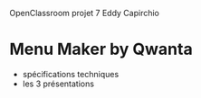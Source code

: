 OpenClassroom projet 7 Eddy Capirchio

# Menu Maker by Qwanta

- spécifications techniques
- les 3 présentations 